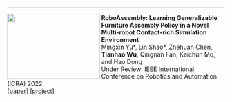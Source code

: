 ---
<img width="215" height="150" align="left" src="https://raw.githubusercontent.com/tianhaowuhz/tianhaowuhz.github.io/gh-pages/images/roboassembly.png"/>

**RoboAssembly: Learning Generalizable Furniture Assembly Policy in a Novel Multi-robot Contact-rich Simulation Environment**  
Mingxin Yu\*, Lin Shao\*, Zhehuan Chen, **Tianhao Wu**, Qingnan Fan, Kaichun Mo, and Hao Dong  
Under Review: IEEE International Conference on Robotics and Automation (ICRA) 2022  
[[paper]](https://arxiv.org/abs/2112.10143) [[project]](https://sites.google.com/view/roboticassembly)
